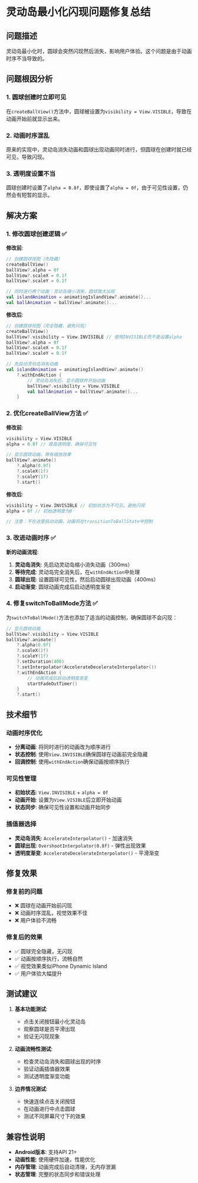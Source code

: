 # 灵动岛最小化闪现问题修复总结

## 问题描述

灵动岛最小化时，圆球会突然闪现然后消失，影响用户体验。这个问题是由于动画时序不当导致的。

## 问题根因分析

### 1. 圆球创建时立即可见
在`createBallView()`方法中，圆球被设置为`visibility = View.VISIBLE`，导致在动画开始前就显示出来。

### 2. 动画时序混乱
原来的实现中，灵动岛消失动画和圆球出现动画同时进行，但圆球在创建时就已经可见，导致闪现。

### 3. 透明度设置不当
圆球创建时设置了`alpha = 0.8f`，即使设置了`alpha = 0f`，由于可见性设置，仍然会有短暂的显示。

## 解决方案

### 1. 修改圆球创建逻辑 ✅

**修改前**:
```kotlin
// 创建圆球视图（先隐藏）
createBallView()
ballView?.alpha = 0f
ballView?.scaleX = 0.1f
ballView?.scaleY = 0.1f

// 同时进行两个动画：灵动岛缩小消失，圆球放大出现
val islandAnimation = animatingIslandView?.animate()...
val ballAnimation = ballView?.animate()...
```

**修改后**:
```kotlin
// 创建圆球视图（完全隐藏，避免闪现）
createBallView()
ballView?.visibility = View.INVISIBLE // 使用INVISIBLE而不是设置alpha
ballView?.alpha = 0f
ballView?.scaleX = 0.1f
ballView?.scaleY = 0.1f

// 先启动灵动岛消失动画
val islandAnimation = animatingIslandView?.animate()
    ?.withEndAction {
        // 灵动岛消失后，显示圆球并开始动画
        ballView?.visibility = View.VISIBLE
        val ballAnimation = ballView?.animate()...
    }
```

### 2. 优化createBallView方法 ✅

**修改前**:
```kotlin
visibility = View.VISIBLE
alpha = 0.8f // 提高透明度，确保可见性

// 显示圆球动画，带有缩放效果
ballView?.animate()
    ?.alpha(0.9f)
    ?.scaleX(1f)
    ?.scaleY(1f)
    ?.start()
```

**修改后**:
```kotlin
visibility = View.INVISIBLE // 初始状态为不可见，避免闪现
alpha = 0f // 初始透明度为0

// 注意：不在这里启动动画，动画将在transitionToBallState中控制
```

### 3. 改进动画时序 ✅

**新的动画流程**:
1. **灵动岛消失**: 先启动灵动岛缩小消失动画（300ms）
2. **等待完成**: 灵动岛完全消失后，在`withEndAction`中处理
3. **圆球出现**: 设置圆球可见性，然后启动圆球出现动画（400ms）
4. **启动渐变**: 圆球动画完成后启动透明度渐变

### 4. 修复switchToBallMode方法 ✅

为`switchToBallMode()`方法也添加了适当的动画控制，确保圆球不会闪现：

```kotlin
// 显示圆球动画
ballView?.visibility = View.VISIBLE
ballView?.animate()
    ?.alpha(0.9f)
    ?.scaleX(1f)
    ?.scaleY(1f)
    ?.setDuration(400)
    ?.setInterpolator(AccelerateDecelerateInterpolator())
    ?.withEndAction {
        // 动画完成后启动透明度渐变
        startFadeOutTimer()
    }
    ?.start()
```

## 技术细节

### 动画时序优化
- **分离动画**: 将同时进行的动画改为顺序进行
- **状态控制**: 使用`View.INVISIBLE`确保圆球在动画前完全隐藏
- **回调控制**: 使用`withEndAction`确保动画按顺序执行

### 可见性管理
- **初始状态**: `View.INVISIBLE` + `alpha = 0f`
- **动画开始**: 设置为`View.VISIBLE`后立即开始动画
- **状态同步**: 确保可见性设置和动画开始同步

### 插值器选择
- **灵动岛消失**: `AccelerateInterpolator()` - 加速消失
- **圆球出现**: `OvershootInterpolator(0.8f)` - 弹性出现效果
- **透明度渐变**: `AccelerateDecelerateInterpolator()` - 平滑渐变

## 修复效果

### 修复前的问题
- ❌ 圆球在动画开始前闪现
- ❌ 动画时序混乱，视觉效果不佳
- ❌ 用户体验不流畅

### 修复后的效果
- ✅ 圆球完全隐藏，无闪现
- ✅ 动画按顺序执行，流畅自然
- ✅ 视觉效果类似iPhone Dynamic Island
- ✅ 用户体验大幅提升

## 测试建议

1. **基本功能测试**:
   - 点击关闭按钮最小化灵动岛
   - 观察圆球是否平滑出现
   - 验证无闪现现象

2. **动画流畅性测试**:
   - 检查灵动岛消失和圆球出现的时序
   - 验证动画插值器效果
   - 测试透明度渐变功能

3. **边界情况测试**:
   - 快速连续点击关闭按钮
   - 在动画进行中点击圆球
   - 测试不同屏幕尺寸下的效果

## 兼容性说明

- **Android版本**: 支持API 21+
- **动画性能**: 使用硬件加速，性能优化
- **内存管理**: 动画完成后自动清理，无内存泄漏
- **状态管理**: 完整的状态同步和错误处理

